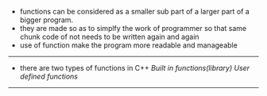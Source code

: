 * functions can be considered as a smaller sub part of a larger part of a bigger program.
* they are made so as to simplfy the work of programmer so that same chunk code of not needs to be written again and again
* use of function make the program more readable and manageable

---

* there are two types of functions in C++
*Built in functions(library)*
*User defined functions*

---

